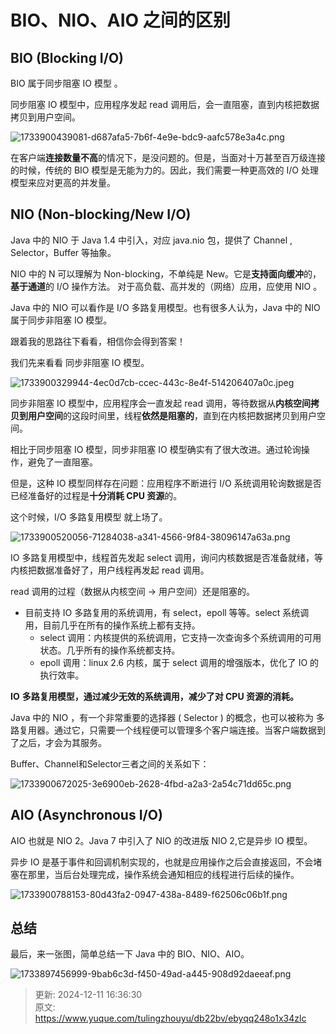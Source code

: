 # BIO、NIO、AIO 之间的区别

## BIO (Blocking I/O)
BIO 属于同步阻塞 IO 模型 。

同步阻塞 IO 模型中，应用程序发起 read 调用后，会一直阻塞，直到内核把数据拷贝到用户空间。

![1733900439081-d687afa5-7b6f-4e9e-bdc9-aafc578e3a4c.png](./img/kYGJ-1yVJyNTEDnL/1733900439081-d687afa5-7b6f-4e9e-bdc9-aafc578e3a4c-988006.png)

在客户端**连接数量不高**的情况下，是没问题的。但是，当面对十万甚至百万级连接的时候，传统的 BIO 模型是无能为力的。因此，我们需要一种更高效的 I/O 处理模型来应对更高的并发量。

## NIO (Non-blocking/New I/O)
Java 中的 NIO 于 Java 1.4 中引入，对应 java.nio 包，提供了 Channel , Selector，Buffer 等抽象。

NIO 中的 N 可以理解为 Non-blocking，不单纯是 New。它是**支持面向缓冲**的，**基于通道**的 I/O 操作方法。 对于高负载、高并发的（网络）应用，应使用 NIO 。

Java 中的 NIO 可以看作是 I/O 多路复用模型。也有很多人认为，Java 中的 NIO 属于同步非阻塞 IO 模型。

跟着我的思路往下看看，相信你会得到答案！

我们先来看看 同步非阻塞 IO 模型。

![1733900329944-4ec0d7cb-ccec-443c-8e4f-514206407a0c.jpeg](./img/kYGJ-1yVJyNTEDnL/1733900329944-4ec0d7cb-ccec-443c-8e4f-514206407a0c-096406.jpeg)

同步非阻塞 IO 模型中，应用程序会一直发起 read 调用，等待数据从**内核空间拷贝到用户空间**的这段时间里，线程**依然是阻塞的**，直到在内核把数据拷贝到用户空间。

相比于同步阻塞 IO 模型，同步非阻塞 IO 模型确实有了很大改进。通过轮询操作，避免了一直阻塞。

但是，这种 IO 模型同样存在问题：应用程序不断进行 I/O 系统调用轮询数据是否已经准备好的过程是**十分消耗 CPU 资源**的。

这个时候，I/O 多路复用模型 就上场了。

![1733900520056-71284038-a341-4566-9f84-38096147a63a.png](./img/kYGJ-1yVJyNTEDnL/1733900520056-71284038-a341-4566-9f84-38096147a63a-047856.png)

IO 多路复用模型中，线程首先发起 select 调用，询问内核数据是否准备就绪，等内核把数据准备好了，用户线程再发起 read 调用。

read 调用的过程（数据从内核空间 -> 用户空间）还是阻塞的。

+ 目前支持 IO 多路复用的系统调用，有 select，epoll 等等。select 系统调用，目前几乎在所有的操作系统上都有支持。
    - select 调用：内核提供的系统调用，它支持一次查询多个系统调用的可用状态。几乎所有的操作系统都支持。
    - epoll 调用：linux 2.6 内核，属于 select 调用的增强版本，优化了 IO 的执行效率。

**IO** **多路复用模型，通过减少无效的系统调用，减少了对 CPU 资源的消耗。**

Java 中的 NIO ，有一个非常重要的选择器 ( Selector ) 的概念，也可以被称为 多路复用器。通过它，只需要一个线程便可以管理多个客户端连接。当客户端数据到了之后，才会为其服务。

Buffer、Channel和Selector三者之间的关系如下：

![1733900672025-3e6900eb-2628-4fbd-a2a3-2a54c71dd65c.png](./img/kYGJ-1yVJyNTEDnL/1733900672025-3e6900eb-2628-4fbd-a2a3-2a54c71dd65c-423464.png)

## AIO (Asynchronous I/O)
AIO 也就是 NIO 2。Java 7 中引入了 NIO 的改进版 NIO 2,它是异步 IO 模型。

异步 IO 是基于事件和回调机制实现的，也就是应用操作之后会直接返回，不会堵塞在那里，当后台处理完成，操作系统会通知相应的线程进行后续的操作。

![1733900788153-80d43fa2-0947-438a-8489-f62506c06b1f.png](./img/kYGJ-1yVJyNTEDnL/1733900788153-80d43fa2-0947-438a-8489-f62506c06b1f-035780.png)

## 总结
最后，来一张图，简单总结一下 Java 中的 BIO、NIO、AIO。

![1733897456999-9bab6c3d-f450-49ad-a445-908d92daeeaf.png](./img/kYGJ-1yVJyNTEDnL/1733897456999-9bab6c3d-f450-49ad-a445-908d92daeeaf-685650.png)



> 更新: 2024-12-11 16:36:30  
> 原文: <https://www.yuque.com/tulingzhouyu/db22bv/ebyqq248o1x34zlc>